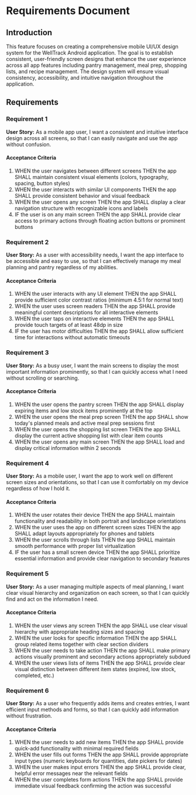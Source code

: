 # Requirements Document

## Introduction

This feature focuses on creating a comprehensive mobile UI/UX design system for the WellTrack Android application. The goal is to establish consistent, user-friendly screen designs that enhance the user experience across all app features including pantry management, meal prep, shopping lists, and recipe management. The design system will ensure visual consistency, accessibility, and intuitive navigation throughout the application.

## Requirements

### Requirement 1

**User Story:** As a mobile app user, I want a consistent and intuitive interface design across all screens, so that I can easily navigate and use the app without confusion.

#### Acceptance Criteria

1. WHEN the user navigates between different screens THEN the app SHALL maintain consistent visual elements (colors, typography, spacing, button styles)
2. WHEN the user interacts with similar UI components THEN the app SHALL provide consistent behavior and visual feedback
3. WHEN the user opens any screen THEN the app SHALL display a clear navigation structure with recognizable icons and labels
4. IF the user is on any main screen THEN the app SHALL provide clear access to primary actions through floating action buttons or prominent buttons

### Requirement 2

**User Story:** As a user with accessibility needs, I want the app interface to be accessible and easy to use, so that I can effectively manage my meal planning and pantry regardless of my abilities.

#### Acceptance Criteria

1. WHEN the user interacts with any UI element THEN the app SHALL provide sufficient color contrast ratios (minimum 4.5:1 for normal text)
2. WHEN the user uses screen readers THEN the app SHALL provide meaningful content descriptions for all interactive elements
3. WHEN the user taps on interactive elements THEN the app SHALL provide touch targets of at least 48dp in size
4. IF the user has motor difficulties THEN the app SHALL allow sufficient time for interactions without automatic timeouts

### Requirement 3

**User Story:** As a busy user, I want the main screens to display the most important information prominently, so that I can quickly access what I need without scrolling or searching.

#### Acceptance Criteria

1. WHEN the user opens the pantry screen THEN the app SHALL display expiring items and low stock items prominently at the top
2. WHEN the user opens the meal prep screen THEN the app SHALL show today's planned meals and active meal prep sessions first
3. WHEN the user opens the shopping list screen THEN the app SHALL display the current active shopping list with clear item counts
4. WHEN the user opens any main screen THEN the app SHALL load and display critical information within 2 seconds

### Requirement 4

**User Story:** As a mobile user, I want the app to work well on different screen sizes and orientations, so that I can use it comfortably on my device regardless of how I hold it.

#### Acceptance Criteria

1. WHEN the user rotates their device THEN the app SHALL maintain functionality and readability in both portrait and landscape orientations
2. WHEN the user uses the app on different screen sizes THEN the app SHALL adapt layouts appropriately for phones and tablets
3. WHEN the user scrolls through lists THEN the app SHALL maintain smooth performance with proper list virtualization
4. IF the user has a small screen device THEN the app SHALL prioritize essential information and provide clear navigation to secondary features

### Requirement 5

**User Story:** As a user managing multiple aspects of meal planning, I want clear visual hierarchy and organization on each screen, so that I can quickly find and act on the information I need.

#### Acceptance Criteria

1. WHEN the user views any screen THEN the app SHALL use clear visual hierarchy with appropriate heading sizes and spacing
2. WHEN the user looks for specific information THEN the app SHALL group related items together with clear section dividers
3. WHEN the user needs to take action THEN the app SHALL make primary actions visually prominent and secondary actions appropriately subdued
4. WHEN the user views lists of items THEN the app SHALL provide clear visual distinction between different item states (expired, low stock, completed, etc.)

### Requirement 6

**User Story:** As a user who frequently adds items and creates entries, I want efficient input methods and forms, so that I can quickly add information without frustration.

#### Acceptance Criteria

1. WHEN the user needs to add new items THEN the app SHALL provide quick-add functionality with minimal required fields
2. WHEN the user fills out forms THEN the app SHALL provide appropriate input types (numeric keyboards for quantities, date pickers for dates)
3. WHEN the user makes input errors THEN the app SHALL provide clear, helpful error messages near the relevant fields
4. WHEN the user completes form actions THEN the app SHALL provide immediate visual feedback confirming the action was successful
